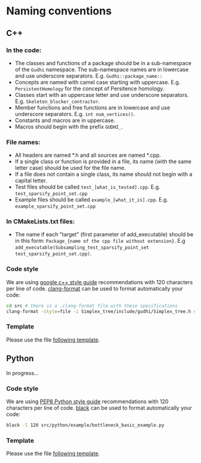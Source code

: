 # Naming conventions

## C++

### In the code:
* The classes and functions of a package should be in a sub-namespace of the `Gudhi` namespace. The sub-namespace names are in lowercase and use underscore separators. E.g. `Gudhi::package_name::`
* Concepts are named with camel case starting with uppercase. E.g. `PersistentHomology` for the concept of Persitence homology.
* Classes start with an uppercase letter and use underscore separators. E.g. `Skeleton_blocker_contractor`.
* Member functions and free functions are in lowercase and use underscore separators. E.g. `int num_vertices()`.
* Constants and macros are in uppercase.
* Macros should begin with the prefix `GUDHI_`.

### File names:
* All headers are named *.h and all sources are named *.cpp.
* If a single class or function is provided in a file, its name (with the same letter case) should be used for the file name.
* If a file does not contain a single class, its name should not begin with a capital letter.
* Test files should be called `test_[what_is_tested].cpp`. E.g. `test_sparsify_point_set.cpp`
* Example files should be called `example_[what_it_is].cpp`. E.g. `example_sparsify_point_set.cpp`

### In CMakeLists.txt files:
* The name if each "target" (first parameter of add_executable) should be in this form: `Package_{name of the cpp file without extension}`. E.g `add_executable(Subsampling_test_sparsify_point_set test_sparsify_point_set.cpp)`.

### Code style
We are using [google c++ style guide](https://google.github.io/styleguide/cppguide.html) recommendations with 120 characters per line of code.
[clang-format](https://clang.llvm.org/docs/ClangFormat.html) can be used to format automatically your code:
```bash
cd src # there is a .clang-format file with these specifications
clang-format -style=file -i Simplex_tree/include/gudhi/Simplex_tree.h # -i means in place, your file will be modified
```

### Template
Please use the file [following template](copyright_template.h).

## Python

In progress...

### Code style
We are using [PEP8 Python style guide](https://www.python.org/dev/peps/pep-0008/) recommendations with 120 characters per line of code.
[black](https://black.readthedocs.io/en/stable/) can be used to format automatically your code:
```bash
black -l 120 src/python/example/bottleneck_basic_example.py
```

### Template
Please use the file [following template](copyright_template.py).

